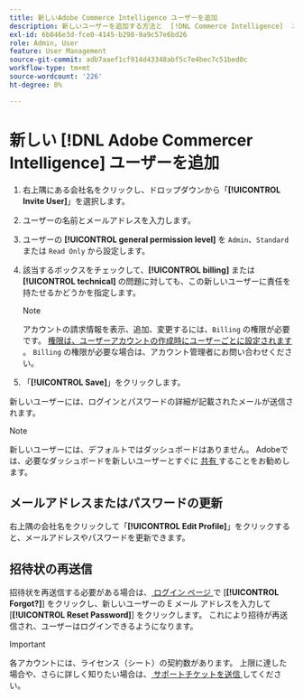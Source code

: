 ```yaml
---
title: 新しいAdobe Commerce Intelligence ユーザーを追加
description: 新しいユーザーを追加する方法と  [!DNL Commerce Intelligence]  ユーザー名またはパスワードを更新する方法について説明します。
exl-id: 6b846e3d-fce0-4145-b298-9a9c57e6bd26
role: Admin, User
feature: User Management
source-git-commit: adb7aaef1cf914d43348abf5c7e4bec7c51bed0c
workflow-type: tm+mt
source-wordcount: '226'
ht-degree: 0%

---
```


# 新しい [!DNL Adobe Commercer Intelligence] ユーザーを追加

1. 右上隅にある会社名をクリックし、ドロップダウンから「**[!UICONTROL Invite User]**」を選択します。
1. ユーザーの名前とメールアドレスを入力します。
1. ユーザーの **[!UICONTROL general permission level]** を `Admin`、`Standard` または `Read Only` から設定します。
1. 該当するボックスをチェックして、**[!UICONTROL billing]** または **[!UICONTROL technical]** の問題に対しても、この新しいユーザーに責任を持たせるかどうかを指定します。

   >[!NOTE]
   >
   >アカウントの請求情報を表示、追加、変更するには、`Billing` の権限が必要です。 [ 権限は、ユーザーアカウントの作成時にユーザーごとに設定されます ](../../administrator/user-management/user-management.md)。 `Billing` の権限が必要な場合は、アカウント管理者にお問い合わせください。

1. 「**[!UICONTROL Save]**」をクリックします。

新しいユーザーには、ログインとパスワードの詳細が記載されたメールが送信されます。

>[!NOTE]
>
>新しいユーザーには、デフォルトではダッシュボードはありません。 Adobeでは、必要なダッシュボードを新しいユーザーとすぐに [ 共有 ](../../data-user/dashboards/share-dashboard-with-users.md) することをお勧めします。

## メールアドレスまたはパスワードの更新

右上隅の会社名をクリックして「**[!UICONTROL Edit Profile]**」をクリックすると、メールアドレスやパスワードを更新できます。

## 招待状の再送信

招待状を再送信する必要がある場合は、[ ログイン ページ ](https://dashboard.rjmetrics.com/v2/session/create) で [**[!UICONTROL Forgot?]**] をクリックし、新しいユーザーの E メール アドレスを入力して [**[!UICONTROL Reset Password]**] をクリックします。 これにより招待が再送信され、ユーザーはログインできるようになります。

>[!IMPORTANT]
>
>各アカウントには、ライセンス（シート）の契約数があります。 上限に達した場合や、さらに詳しく知りたい場合は、[ サポートチケットを送信 ](https://experienceleague.adobe.com/docs/commerce-knowledge-base/kb/troubleshooting/miscellaneous/mbi-service-policies.html) してください。
